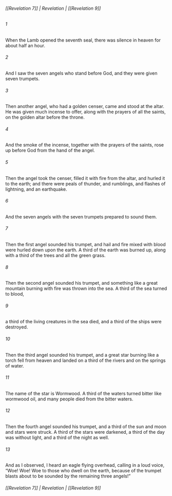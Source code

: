 ###### [[Revelation 7]] | Revelation | [[Revelation 9]]

###### 1
When the Lamb opened the seventh seal, there was silence in heaven for about half an hour.
###### 2
And I saw the seven angels who stand before God, and they were given seven trumpets.
###### 3
Then another angel, who had a golden censer, came and stood at the altar. He was given much incense to offer, along with the prayers of all the saints, on the golden altar before the throne.
###### 4
And the smoke of the incense, together with the prayers of the saints, rose up before God from the hand of the angel.
###### 5
Then the angel took the censer, filled it with fire from the altar, and hurled it to the earth; and there were peals of thunder, and rumblings, and flashes of lightning, and an earthquake.
###### 6
And the seven angels with the seven trumpets prepared to sound them.
###### 7
Then the first angel sounded his trumpet, and hail and fire mixed with blood were hurled down upon the earth. A third of the earth was burned up, along with a third of the trees and all the green grass.
###### 8
Then the second angel sounded his trumpet, and something like a great mountain burning with fire was thrown into the sea. A third of the sea turned to blood,
###### 9
a third of the living creatures in the sea died, and a third of the ships were destroyed.
###### 10
Then the third angel sounded his trumpet, and a great star burning like a torch fell from heaven and landed on a third of the rivers and on the springs of water.
###### 11
The name of the star is Wormwood. A third of the waters turned bitter like wormwood oil, and many people died from the bitter waters.
###### 12
Then the fourth angel sounded his trumpet, and a third of the sun and moon and stars were struck. A third of the stars were darkened, a third of the day was without light, and a third of the night as well.
###### 13
And as I observed, I heard an eagle flying overhead, calling in a loud voice, “Woe! Woe! Woe to those who dwell on the earth, because of the trumpet blasts about to be sounded by the remaining three angels!”

###### [[Revelation 7]] | Revelation | [[Revelation 9]]
